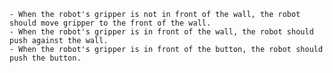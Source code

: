
    - When the robot's gripper is not in front of the wall, the robot should move gripper to the front of the wall. 
    - When the robot's gripper is in front of the wall, the robot should push against the wall.
    - When the robot's gripper is in front of the button, the robot should push the button.
